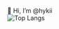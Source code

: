 👋 Hi, I’m @hykii<br>
![Top Langs](https://github-readme-stats.vercel.app/api/top-langs/?username=hykii&hide_border=true&custom_title=Languages&bg_color=0d1117)


<!---
hykii/hykii is a ✨ special ✨ repository because its `README.md` (this file) appears on your GitHub profile.
You can click the Preview link to take a look at your changes.
--->
